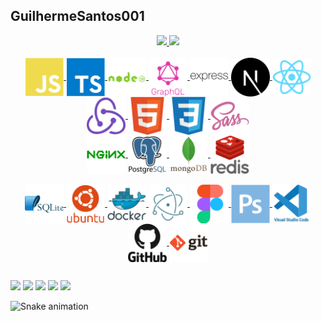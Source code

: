 ## GuilhermeSantos001
<div align="center">
  <a href="https://github.com/guilhermesantos001">
  <img height="180em" src="https://github-readme-stats.vercel.app/api?username=guilhermesantos001&count_private=true&show_icons=true&theme=dracula"/>
  <img height="180em" src="https://github-readme-stats.vercel.app/api/top-langs/?username=guilhermesantos001&count_private=true&layout=compact&theme=dracula"/>
</div>
<div style="display: inline_block"><br>
<div align="center">
<img align="center" alt="Javascript" height="62" width="62" src="https://raw.githubusercontent.com/devicons/devicon/master/icons/javascript/javascript-plain.svg">
<img align="center" alt="Typescript" height="62" width="62" src="https://raw.githubusercontent.com/devicons/devicon/master/icons/typescript/typescript-plain.svg">
<img align="center" alt="Node JS" height="62" width="62" src="https://raw.githubusercontent.com/devicons/devicon/master/icons/nodejs/nodejs-plain-wordmark.svg">
<img align="center" alt="Graphql" height="62" width="62" src="https://raw.githubusercontent.com/devicons/devicon/master/icons/graphql/graphql-plain-wordmark.svg">
<img align="center" alt="Express" height="62" width="62" src="https://raw.githubusercontent.com/devicons/devicon/master/icons/express/express-original-wordmark.svg">
<img align="center" alt="Danicaus-Next" height="62" width="62" src="https://raw.githubusercontent.com/devicons/devicon/master/icons/nextjs/nextjs-original.svg">
<img align="center" alt="React" height="62" width="62" src="https://raw.githubusercontent.com/devicons/devicon/master/icons/react/react-original.svg">
<img align="center" alt="Redux" height="62" width="62" src="https://raw.githubusercontent.com/devicons/devicon/master/icons/redux/redux-original.svg">
<img align="center" alt="HTML" height="62" width="62" src="https://raw.githubusercontent.com/devicons/devicon/master/icons/html5/html5-original.svg">
<img align="center" alt="CSS" height="62" width="62" src="https://raw.githubusercontent.com/devicons/devicon/master/icons/css3/css3-original.svg">
<img align="center" alt="Danicaus-Sass" height="62" width="62" src="https://raw.githubusercontent.com/devicons/devicon/master/icons/sass/sass-original.svg">
</div>
</div>
<div align="center">
<img align="center" alt="Nginx" height="62" width="62" src="https://raw.githubusercontent.com/devicons/devicon/master/icons/nginx/nginx-original.svg">
<img align="center" alt="MongoDB" height="62" width="62" src="https://raw.githubusercontent.com/devicons/devicon/master/icons/postgresql/postgresql-original-wordmark.svg">
<img align="center" alt="MongoDB" height="62" width="62" src="https://raw.githubusercontent.com/devicons/devicon/master/icons/mongodb/mongodb-original-wordmark.svg">
<img align="center" alt="Redis" height="62" width="62" src="https://raw.githubusercontent.com/devicons/devicon/master/icons/redis/redis-original-wordmark.svg">
</div>
<div style="display: inline_block"><br>
<div align="center">
<img align="center" alt="Redis" height="62" width="62" src="https://raw.githubusercontent.com/devicons/devicon/master/icons/sqlite/sqlite-original-wordmark.svg">
<img align="center" alt="Redis" height="62" width="62" src="https://raw.githubusercontent.com/devicons/devicon/master/icons/ubuntu/ubuntu-plain-wordmark.svg">
<img align="center" alt="Redis" height="62" width="62" src="https://raw.githubusercontent.com/devicons/devicon/master/icons/docker/docker-original-wordmark.svg">
<img align="center" alt="Redis" height="62" width="62" src="https://raw.githubusercontent.com/devicons/devicon/master/icons/electron/electron-original.svg">
<img align="center" alt="Redis" height="62" width="62" src="https://raw.githubusercontent.com/devicons/devicon/master/icons/figma/figma-original.svg">
<img align="center" alt="Redis" height="62" width="62" src="https://raw.githubusercontent.com/devicons/devicon/master/icons/photoshop/photoshop-plain.svg">
<img align="center" alt="Redis" height="62" width="62" src="https://raw.githubusercontent.com/devicons/devicon/master/icons/vscode/vscode-original-wordmark.svg">
<img align="center" alt="Redis" height="62" width="62" src="https://raw.githubusercontent.com/devicons/devicon/master/icons/github/github-original-wordmark.svg">
<img align="center" alt="Redis" height="62" width="62" src="https://raw.githubusercontent.com/devicons/devicon/master/icons/git/git-original-wordmark.svg">
</div>
  
  ##
 
<div> 
  <a href="https://www.twitch.tv/guilhermesantos001" target="_blank"><img src="https://img.shields.io/badge/Twitch-6441a5?style=for-the-badge&logo=twitch&logoColor=white" target="_blank"></a>
  <a href="https://www.youtube.com/channel/UCXYo6bauTRlaJnD0JNlpdRw" target="_blank"><img src="https://img.shields.io/badge/YouTube-FF0000?style=for-the-badge&logo=youtube&logoColor=white" target="_blank"></a>
  <a href = "mailto:spgamesoficial@gmail.com"><img src="https://img.shields.io/badge/-Gmail-FF0000?style=for-the-badge&logo=gmail&logoColor=white" target="_blank"></a>
  <a href = "mailto:luizgp120@hotmail.com"><img src="https://img.shields.io/badge/-Outlook-%230077B5?style=for-the-badge&logo=microsoft&logoColor=white" target="_blank"></a>  
  <a href="https://www.linkedin.com/in/guilherme-santos-3447b8154" target="_blank"><img src="https://img.shields.io/badge/-LinkedIn-%230077B5?style=for-the-badge&logo=linkedin&logoColor=white" target="_blank"></a> 
</div>
  
  ![Snake animation](https://github.com/danicaus/danicaus/blob/output/github-contribution-grid-snake.svg)
